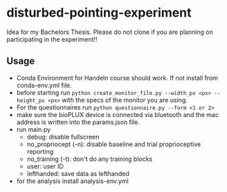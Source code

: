 # disturbed-pointing-experiment
Idea for my Bachelors Thesis. 
Please do not clone if you are planning on participating in the experiment!!

## Usage
- Conda Environment for Handeln course should work. If not install from conda-env.yml file.
- before starting run `python create_monitor_file.py --width_px <px> --height_px <px>` with the specs of the monitor you are using.  
- For the questionnaires run `python questionnaire.py --form <1 or 2>`
- make sure the bioPLUX device is connected via bluetooth and the mac address is written into the params.json file.
- run main.py
	- debug: disable fullscreen
    - no_propriocept (-n): disable baseline and trial proprioceptive reporting
    - no_training (-t): don't do any training blocks
    - user: user ID
    - lefthanded: save data as lefthanded
- for the analysis install analysis-env.yml
